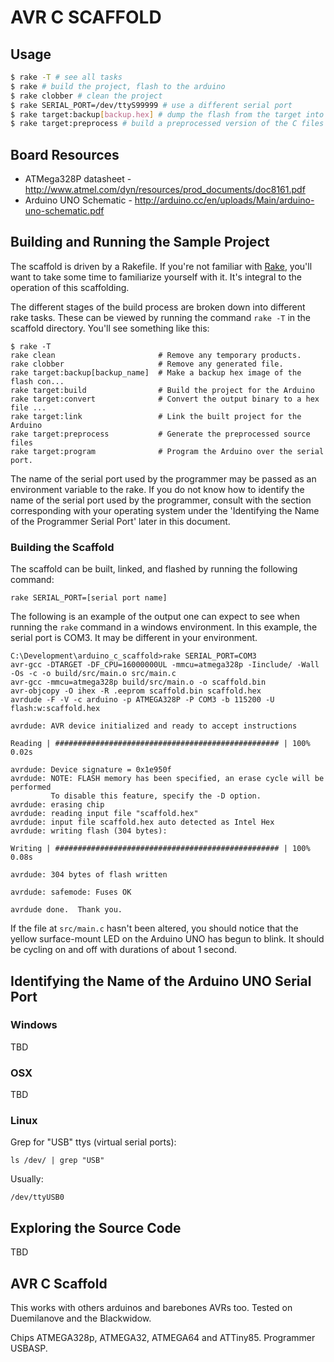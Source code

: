 # AVR C SCAFFOLD

## Usage

```bash
$ rake -T # see all tasks
$ rake # build the project, flash to the arduino
$ rake clobber # clean the project
$ rake SERIAL_PORT=/dev/ttyS99999 # use a different serial port
$ rake target:backup[backup.hex] # dump the flash from the target into backup.hex
$ rake target:preprocess # build a preprocessed version of the C files
```

## Board Resources

* ATMega328P datasheet - http://www.atmel.com/dyn/resources/prod_documents/doc8161.pdf
* Arduino UNO Schematic - http://arduino.cc/en/uploads/Main/arduino-uno-schematic.pdf

## Building and Running the Sample Project

The scaffold is driven by a Rakefile. If you're not familiar with
[Rake][rake], you'll want to take some time to familiarize yourself with it.
It's integral to the operation of this scaffolding.

The different stages of the build process are broken down into different rake
tasks. These can be viewed by running the command ```rake -T``` in the
scaffold directory. You'll see something like this:

    $ rake -T
    rake clean                       # Remove any temporary products.
    rake clobber                     # Remove any generated file.
    rake target:backup[backup_name]  # Make a backup hex image of the flash con...
    rake target:build                # Build the project for the Arduino
    rake target:convert              # Convert the output binary to a hex file ...
    rake target:link                 # Link the built project for the Arduino
    rake target:preprocess           # Generate the preprocessed source files
    rake target:program              # Program the Arduino over the serial port.

The name of the serial port used by the programmer may be passed as an
environment variable to the rake. If you do not know how to identify
the name of the serial port used by the programmer, consult with the section
corresponding with your operating system under the 'Identifying the Name of
the Programmer Serial Port' later in this document.

### Building the Scaffold

The scaffold can be built, linked, and flashed by running the following
command:

    rake SERIAL_PORT=[serial port name]

The following is an example of the output one can expect to see when running
the ```rake``` command in a windows environment. In this example, the serial
port is COM3. It may be different in your environment.

    C:\Development\arduino_c_scaffold>rake SERIAL_PORT=COM3
    avr-gcc -DTARGET -DF_CPU=16000000UL -mmcu=atmega328p -Iinclude/ -Wall -Os -c -o build/src/main.o src/main.c
    avr-gcc -mmcu=atmega328p build/src/main.o -o scaffold.bin
    avr-objcopy -O ihex -R .eeprom scaffold.bin scaffold.hex
    avrdude -F -V -c arduino -p ATMEGA328P -P COM3 -b 115200 -U flash:w:scaffold.hex

    avrdude: AVR device initialized and ready to accept instructions

    Reading | ################################################## | 100% 0.02s

    avrdude: Device signature = 0x1e950f
    avrdude: NOTE: FLASH memory has been specified, an erase cycle will be performed
             To disable this feature, specify the -D option.
    avrdude: erasing chip
    avrdude: reading input file "scaffold.hex"
    avrdude: input file scaffold.hex auto detected as Intel Hex
    avrdude: writing flash (304 bytes):

    Writing | ################################################## | 100% 0.08s

    avrdude: 304 bytes of flash written

    avrdude: safemode: Fuses OK

    avrdude done.  Thank you.

If the file at ```src/main.c``` hasn't been altered, you should notice that
the yellow surface-mount LED on the Arduino UNO has begun to blink. It should
be cycling on and off with durations of about 1 second.

## Identifying the Name of the Arduino UNO Serial Port

### Windows

TBD

### OSX

TBD

### Linux

Grep for "USB" ttys (virtual serial ports):

    ls /dev/ | grep "USB"

Usually:

    /dev/ttyUSB0


## Exploring the Source Code

TBD

## AVR C Scaffold

This works with others arduinos and barebones AVRs too.
Tested on Duemilanove and the Blackwidow.

Chips ATMEGA328p, ATMEGA32, ATMEGA64 and ATTiny85.
Programmer USBASP.

[WinAVR_DL]: http://sourceforge.net/projects/winavr/files/ "WinAVR Download"
[rifw]: http://rubyinstaller.org/
[acc]: http://arduino.cc/en/Guide/Windows#toc4
[adp]: http://arduino.cc/en/Main/Software
[rake]: http://en.wikipedia.org/wiki/Rake_(software)
[hb]: http://mxcl.github.com/homebrew/
